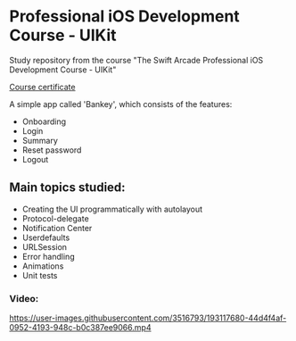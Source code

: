 
# Professional iOS Development Course - UIKit

Study repository from the course "The Swift Arcade Professional iOS Development Course - UIKit"

[Course certificate](https://www.udemy.com/certificate/UC-3c91ebe1-1994-465a-a84b-38e45eddcc08/)

A simple app called 'Bankey', which consists of the features:

- Onboarding
- Login
- Summary
- Reset password
- Logout

## Main topics studied:

- Creating the UI programmatically with autolayout
- Protocol-delegate
- Notification Center
- Userdefaults
- URLSession
- Error handling
- Animations
- Unit tests

### Video:

https://user-images.githubusercontent.com/3516793/193117680-44d4f4af-0952-4193-948c-b0c387ee9066.mp4
